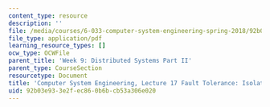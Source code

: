 ```yaml
---
content_type: resource
description: ''
file: /media/courses/6-033-computer-system-engineering-spring-2018/92b03e933e2fec860b6bcb53a306e020_MIT6_033S18lec17.pdf
file_type: application/pdf
learning_resource_types: []
ocw_type: OCWFile
parent_title: 'Week 9: Distributed Systems Part II'
parent_type: CourseSection
resourcetype: Document
title: 'Computer System Engineering, Lecture 17 Fault Tolerance: Isolation'
uid: 92b03e93-3e2f-ec86-0b6b-cb53a306e020
---
```

